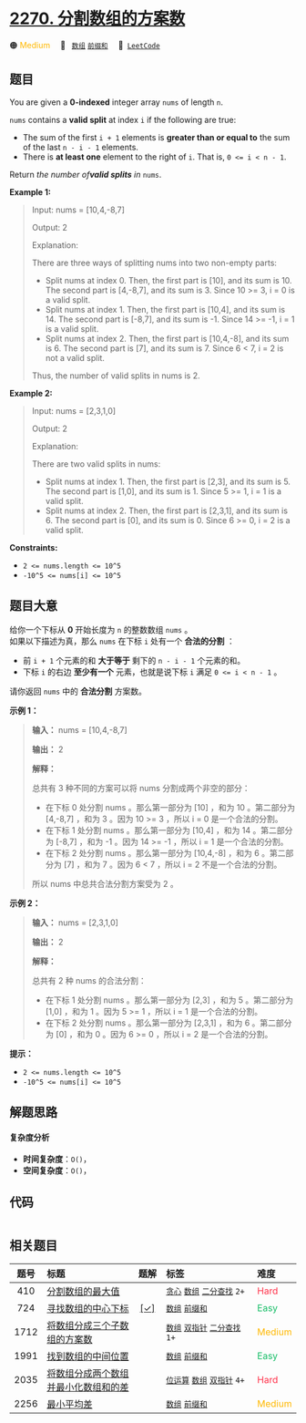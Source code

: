 # [2270. 分割数组的方案数](https://leetcode.com/problems/number-of-ways-to-split-array)

🟠 <font color=#ffb800>Medium</font>&emsp; 🔖&ensp; [`数组`](/leetcode/outline/tag/array.md) [`前缀和`](/leetcode/outline/tag/prefix-sum.md)&emsp; 🔗&ensp;[`LeetCode`](https://leetcode.com/problems/number-of-ways-to-split-array)


## 题目

You are given a **0-indexed** integer array `nums` of length `n`.

`nums` contains a **valid split** at index `i` if the following are true:

  * The sum of the first `i + 1` elements is **greater than or equal to** the sum of the last `n - i - 1` elements.
  * There is **at least one** element to the right of `i`. That is, `0 <= i < n - 1`.

Return _the number of**valid splits** in_ `nums`.



**Example 1:**

> Input: nums = [10,4,-8,7]
> 
> Output: 2
> 
> Explanation: 
> 
> There are three ways of splitting nums into two non-empty parts:
> - Split nums at index 0. Then, the first part is [10], and its sum is 10. The second part is [4,-8,7], and its sum is 3. Since 10 >= 3, i = 0 is a valid split.
> - Split nums at index 1. Then, the first part is [10,4], and its sum is 14. The second part is [-8,7], and its sum is -1. Since 14 >= -1, i = 1 is a valid split.
> - Split nums at index 2. Then, the first part is [10,4,-8], and its sum is 6. The second part is [7], and its sum is 7. Since 6 < 7, i = 2 is not a valid split.
> 
> Thus, the number of valid splits in nums is 2.

**Example 2:**

> Input: nums = [2,3,1,0]
> 
> Output: 2
> 
> Explanation: 
> 
> There are two valid splits in nums:
> - Split nums at index 1. Then, the first part is [2,3], and its sum is 5. The second part is [1,0], and its sum is 1. Since 5 >= 1, i = 1 is a valid split. 
> - Split nums at index 2. Then, the first part is [2,3,1], and its sum is 6. The second part is [0], and its sum is 0. Since 6 >= 0, i = 2 is a valid split.

**Constraints:**

  * `2 <= nums.length <= 10^5`
  * `-10^5 <= nums[i] <= 10^5`


## 题目大意

给你一个下标从 **0**  开始长度为 `n` 的整数数组 `nums` 。  
如果以下描述为真，那么 `nums` 在下标 `i` 处有一个 **合法的分割**  ：

  * 前 `i + 1` 个元素的和 **大于等于**  剩下的 `n - i - 1` 个元素的和。
  * 下标 `i` 的右边 **至少有一个**  元素，也就是说下标 `i` 满足 `0 <= i < n - 1` 。

请你返回 `nums` 中的 **合法分割**  方案数。



**示例 1：**

> 
> 
> 
> 
> 
> **输入：** nums = [10,4,-8,7]
> 
> **输出：** 2
> 
> **解释：**
> 
> 总共有 3 种不同的方案可以将 nums 分割成两个非空的部分：
> - 在下标 0 处分割 nums 。那么第一部分为 [10] ，和为 10 。第二部分为 [4,-8,7] ，和为 3 。因为 10 >= 3 ，所以 i = 0 是一个合法的分割。
> - 在下标 1 处分割 nums 。那么第一部分为 [10,4] ，和为 14 。第二部分为 [-8,7] ，和为 -1 。因为 14 >= -1 ，所以 i = 1 是一个合法的分割。
> - 在下标 2 处分割 nums 。那么第一部分为 [10,4,-8] ，和为 6 。第二部分为 [7] ，和为 7 。因为 6 < 7 ，所以 i = 2 不是一个合法的分割。
> 
> 所以 nums 中总共合法分割方案受为 2 。
> 
> 

**示例 2：**

> 
> 
> 
> 
> 
> **输入：** nums = [2,3,1,0]
> 
> **输出：** 2
> 
> **解释：**
> 
> 总共有 2 种 nums 的合法分割：
> - 在下标 1 处分割 nums 。那么第一部分为 [2,3] ，和为 5 。第二部分为 [1,0] ，和为 1 。因为 5 >= 1 ，所以 i = 1 是一个合法的分割。
> - 在下标 2 处分割 nums 。那么第一部分为 [2,3,1] ，和为 6 。第二部分为 [0] ，和为 0 。因为 6 >= 0 ，所以 i = 2 是一个合法的分割。
> 
> 



**提示：**

  * `2 <= nums.length <= 10^5`
  * `-10^5 <= nums[i] <= 10^5`


## 解题思路

#### 复杂度分析

- **时间复杂度**：`O()`，
- **空间复杂度**：`O()`，

## 代码

```javascript

```

## 相关题目

<!-- prettier-ignore -->
| 题号 | 标题 | 题解 | 标签 | 难度 |
| :------: | :------ | :------: | :------ | :------ |
| 410 | [分割数组的最大值](https://leetcode.com/problems/split-array-largest-sum) |  |  [`贪心`](/leetcode/outline/tag/greedy.md) [`数组`](/leetcode/outline/tag/array.md) [`二分查找`](/leetcode/outline/tag/binary-search.md) `2+` | <font color=#ff334b>Hard</font> |
| 724 | [寻找数组的中心下标](https://leetcode.com/problems/find-pivot-index) | [[✓]](https://2xiao.github.io/leetcode-js/leetcode/problem/0724) |  [`数组`](/leetcode/outline/tag/array.md) [`前缀和`](/leetcode/outline/tag/prefix-sum.md) | <font color=#15bd66>Easy</font> |
| 1712 | [将数组分成三个子数组的方案数](https://leetcode.com/problems/ways-to-split-array-into-three-subarrays) |  |  [`数组`](/leetcode/outline/tag/array.md) [`双指针`](/leetcode/outline/tag/two-pointers.md) [`二分查找`](/leetcode/outline/tag/binary-search.md) `1+` | <font color=#ffb800>Medium</font> |
| 1991 | [找到数组的中间位置](https://leetcode.com/problems/find-the-middle-index-in-array) |  |  [`数组`](/leetcode/outline/tag/array.md) [`前缀和`](/leetcode/outline/tag/prefix-sum.md) | <font color=#15bd66>Easy</font> |
| 2035 | [将数组分成两个数组并最小化数组和的差](https://leetcode.com/problems/partition-array-into-two-arrays-to-minimize-sum-difference) |  |  [`位运算`](/leetcode/outline/tag/bit-manipulation.md) [`数组`](/leetcode/outline/tag/array.md) [`双指针`](/leetcode/outline/tag/two-pointers.md) `4+` | <font color=#ff334b>Hard</font> |
| 2256 | [最小平均差](https://leetcode.com/problems/minimum-average-difference) |  |  [`数组`](/leetcode/outline/tag/array.md) [`前缀和`](/leetcode/outline/tag/prefix-sum.md) | <font color=#ffb800>Medium</font> |

<style>
.blue {
    background-color: #096dd9;
    padding: 0.25rem 0.5rem;
    margin: 0;
    font-size: 0.85em;
    border-radius: 3px;
    color: white;
    font-weight: 500;
}
table th:first-of-type { width: 10%; }
table th:nth-of-type(2) { width: 35%; }
table th:nth-of-type(3) { width: 10%; }
table th:nth-of-type(4) { width: 35%; }
table th:nth-of-type(5) { width: 10%; }
</style>
